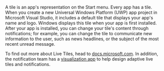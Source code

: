 A tile is an app's representation on the Start menu. Every app has a tile. When you create a new Universal Windows Platform (UWP) app project in Microsoft Visual Studio, it includes a default tile that displays your app's name and logo. Windows displays this tile when your app is first installed. After your app is installed, you can change your tile's content through notifications; for example, you can change the tile to communicate new information to the user, such as news headlines, or the subject of the most recent unread message.

To find out more about Live Tiles, head to [docs.microsoft.com](https://docs.microsoft.com/en-us/windows/uwp/controls-and-patterns/tiles-and-notifications-creating-tiles). In addition, the notification team has a [visualization app](https://docs.microsoft.com/en-us/windows/uwp/controls-and-patterns/tiles-and-notifications-notifications-visualizer) to help design adaptive live tiles and notifications.
